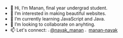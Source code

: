 - 👋 Hi, I’m Manan, final year undergrad student.
- 👀 I’m interested in making beautiful websites.
- 🌱 I’m currently learning JavaScript and Java.
- 💞️ I’m looking to collaborate on anyhting.
- 📫 Let's connect: <img src="https://user-images.githubusercontent.com/68462593/203071392-35236d38-a44e-41f0-934b-c2cdb5ff2c8e.png" width="1.6%" height="1.6%"/>[@nayak_manan](https://twitter.com/nayak_manan)   <img src="https://user-images.githubusercontent.com/68462593/203073302-39968f0c-4bac-4d22-974c-9131b45a0d3d.png" width="1.6%" height="1.6%"/> [manan-nayak](https://www.linkedin.com/in/manan-nayak/)
                    

<!---
manannayak19/manannayak19 is a ✨ special ✨ repository because its `README.md` (this file) appears on your GitHub profile.
You can click the Preview link to take a look at your changes.
--->
